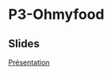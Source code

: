 # P3-Ohmyfood
## Slides
[Présentation](https://docs.google.com/presentation/d/15WlSQNSndCAVxabs3BVHxTwje6E-t10qSN7jOQL5h5s/edit#slide=id.gcb9a0b074_1_0)
